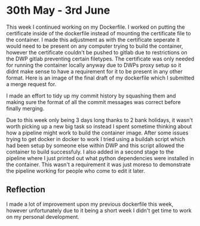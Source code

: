 # 30th May - 3rd June

This week I continued working on my Dockerfile. I worked on putting the certificate inside of the dockerfile instead of mounting the certificate file to the container. I made this adjustment as with the certificate seperate it would need to be present on any computer trying to build the container, however the certificate couldn't be pushed to gitlab due to restrictions on the DWP gitlab preventing certain filetypes. The certificate was only needed for running the container locally anyway due to DWPs proxy setup so it didnt make sense to have a requirement for it to be present in any other format. Here is an image of the final draft of my dockerfile which I submitted a merge request for.

I made an effort to tidy up my commit history by squashing them and making sure the format of all the commit messages was correct before finally merging.

Due to this week only being 3 days long thanks to 2 bank holidays, it wasn't worth picking up a new big task so instead I spent sometime thinking about how a pipeline might work to build the container image. After some issues trying to get docker in docker to work I tried using a buildah script which had been setup by someone else within DWP and this script allowed the container to build successfuly. I also added in a second stage to the pipeline where I just printed out what python dependencies were installed in the container. This wasn't a requirement it was just moreso to demonstrate the pipeline working for people who come to edit it later.

## Reflection

I made a lot of improvement upon my previous dockerfile this week, however unfortunately due to it being a short week I didn't get time to work on my personal development.
